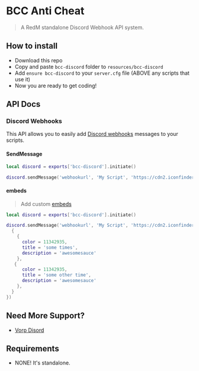 # BCC Anti Cheat
> A RedM standalone Discord Webhook API system.

## How to install
* Download this repo
* Copy and paste `bcc-discord` folder to `resources/bcc-discord`
* Add `ensure bcc-discord` to your `server.cfg` file (ABOVE any scripts that use it)
* Now you are ready to get coding!

## API Docs

### Discord Webhooks

This API allows you to easily add [Discord webhooks](https://support.discord.com/hc/en-us/articles/228383668-Intro-to-Webhooks) messages to your scripts.

#### SendMessage
```lua
local discord = exports['bcc-discord'].initiate()

discord.sendMessage('webhookurl', 'My Script', 'https://cdn2.iconfinder.com/data/icons/frosted-glass/256/Danger.png', 'user123', 'this user is awesome')
```

#### embeds
> Add custom [embeds](https://birdie0.github.io/discord-webhooks-guide/discord_webhook.html)
```lua
local discord = exports['bcc-discord'].initiate()

discord.sendMessage('webhookurl', 'My Script', 'https://cdn2.iconfinder.com/data/icons/frosted-glass/256/Danger.png', 'user123', 'this user is awesome'{
  {
    {
      color = 11342935,
      title = 'some times',
      description = 'awesomesauce'
    },
   {
      color = 11342935,
      title = 'some other time',
      description = 'awesomesauce'
    },
  }
})
```
## Need More Support? 
- [Vorp Disord](https://discord.gg/DHGVAbCj7N)

## Requirements
- NONE! It's standalone.